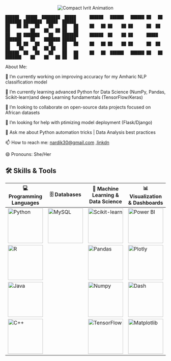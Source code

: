 <p align="center">
  <img src="https://readme-typing-svg.herokuapp.com?font=Rubik+Hebrew&size=20&duration=3000&color=22D3EE&width=400&height=30&lines=%D7%93%D7%90%D7%98%D7%94+%D7%A1%D7%99%D7%99%D7%A0%D7%A1;%D7%9E%D7%97%D7%A9%D7%95%D7%91+%D7%9C%D7%9E%D7%99%D7%93%D7%94" alt="Compact Ivrit Animation">
</p>
       
    
    ██████   █████  ████████  █████      ██████   ██████   ██████ ██   ██ ███████ ████████  █████  ██████  
    ██   ██ ██   ██    ██    ██   ██     ██   ██ ██    ██ ██      ██  ██  ██         ██    ██   ██ ██   ██ 
    ██   ██ ███████    ██    ███████     ██████  ██    ██ ██      █████   ███████    ██    ███████ ██████  
    ██   ██ ██   ██    ██    ██   ██     ██   ██ ██    ██ ██      ██  ██       ██    ██    ██   ██ ██   ██ 
    ██████  ██   ██    ██    ██   ██     ██   ██  ██████   ██████ ██   ██ ███████    ██    ██   ██ ██   ██ 
                                                                                                           
                                                                                                           
                              
                                                
                               

About Me:

 🔭 I’m currently working on improving accuracy for my Amharic NLP classification model  
 
 🌱 I’m currently learning advanced Python for Data Science (NumPy, Pandas, Scikit-learn)and deep Learning fundamentals (TensorFlow/Keras)
 
 👯 I’m looking to collaborate on open-source data projects focused on African datasets 
 
 🤔 I’m looking for help with ptimizing model deployment (Flask/Django) 
 
💬 Ask me about  Python automation tricks | Data Analysis best practices

📫 How to reach me: nardik30@gmail.com  ,[linkdn](https://www.linkedin.com/in/nardos-molla-84979636b/)

😄 Pronouns: She/Her 

## 🛠️ Skills & Tools

| 💻 Programming Languages | 🗄️ Databases | 🤖 Machine Learning & Data Science | 📊 Visualization & Dashboards | ⚙️ Tools & Others |
|--------------------------|--------------|-----------------------------------|-------------------------------|-------------------|
| <img src="https://img.shields.io/badge/Python-3776AB?style=for-the-badge&logo=python&logoColor=white" alt="Python" width="110"/> | <img src="https://img.shields.io/badge/MySQL-4479A1?style=for-the-badge&logo=mysql&logoColor=white" alt="MySQL" width="110"/> | <img src="https://img.shields.io/badge/Scikit--Learn-F7931E?style=for-the-badge&logo=scikit-learn&logoColor=white" alt="Scikit-learn" width="110"/> | <img src="https://img.shields.io/badge/PowerBI-F2C811?style=for-the-badge&logo=powerbi&logoColor=black" alt="Power BI" width="110"/> | <img src="https://img.shields.io/badge/Jupyter-F37626?style=for-the-badge&logo=jupyter&logoColor=white" alt="Jupyter" width="110"/> |
| <img src="https://img.shields.io/badge/R-276DC3?style=for-the-badge&logo=r&logoColor=white" alt="R" width="110"/> |              | <img src="https://img.shields.io/badge/Pandas-150458?style=for-the-badge&logo=pandas&logoColor=white" alt="Pandas" width="110"/> | <img src="https://img.shields.io/badge/Plotly-3F4F75?style=for-the-badge&logo=plotly&logoColor=white" alt="Plotly" width="110"/> | <img src="https://img.shields.io/badge/GitHub-181717?style=for-the-badge&logo=github&logoColor=white" alt="GitHub" width="110"/> |
| <img src="https://img.shields.io/badge/Java-007396?style=for-the-badge&logo=java&logoColor=white" alt="Java" width="110"/> |              | <img src="https://img.shields.io/badge/Numpy-013243?style=for-the-badge&logo=numpy&logoColor=white" alt="Numpy" width="110"/> | <img src="https://img.shields.io/badge/Dash-00A3E0?style=for-the-badge&logo=plotly&logoColor=white" alt="Dash" width="110"/> | <img src="https://img.shields.io/badge/VSCode-007ACC?style=for-the-badge&logo=visual%20studio%20code&logoColor=white" alt="VS Code" width="110"/> |
| <img src="https://img.shields.io/badge/C++-00599C?style=for-the-badge&logo=c%2B%2B&logoColor=white" alt="C++" width="110"/> |              | <img src="https://img.shields.io/badge/TensorFlow-FF6F00?style=for-the-badge&logo=tensorflow&logoColor=white" alt="TensorFlow" width="110"/> | <img src="https://img.shields.io/badge/Matplotlib-11557C?style=for-the-badge&logo=matplotlib&logoColor=white" alt="Matplotlib" width="110"/> |                   |

